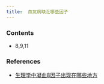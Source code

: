 ```yaml
---
title:  血友病缺乏哪些因子
--- 
```


### Contents
- 8,9,11

### References
- [生理学中凝血8因子出现在哪些地方](/生理学中凝血8因子出现在哪些地方)

